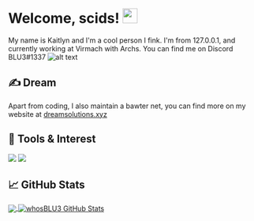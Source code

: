 <!-- Topper -->

# Welcome, scids! <img src="https://e.rip/uploads/favicons/ec3165431be1a1dd694d60f2029b381c.gif" width="30px">

My name is Kaitlyn and I'm a cool person I fink. I'm from 127.0.0.1, and currently working at Virmach with Archs. You can find me on Discord BLU3#1337 ![alt text](https://img.shields.io/badge/-Discord-7289DA?style=flat-square&logo=Discord&logoColor=white)

## &#x270d; Dream

Apart from coding, I also maintain a bawter net, you can find more on my website at [dreamsolutions.xyz](http://dreamsolutions.xyz/)

## 🔧 Tools & Interest
![](https://img.shields.io/badge/OS-Linux-informational?style=flat&logo=linux&logoColor=white&color=2bbc8a)
![](https://img.shields.io/badge/Code-Python-informational?style=flat&logo=python&logoColor=white&color=2bbc8a)

## &#x1f4c8; GitHub Stats

<a href="https://github.com/whosBLU3/whosBLU3">
  <img align="center" src="https://github-readme-stats.vercel.app/api/top-langs/?username=whosBLU3&hide=java,html,tex&title_color=ffffff&text_color=c9cacc&icon_color=2bbc8a&bg_color=1d1f21&langs_count=3" />
</a>
<a href="https://github.com/whosBLU3/whosBLU3">
  <img align="center" src="https://github-readme-stats.vercel.app/api?username=whosBLU3&show_icons=true&line_height=27&count_private=true&title_color=ffffff&text_color=c9cacc&icon_color=2bbc8a&bg_color=1d1f21" alt="whosBLU3 GitHub Stats" />
</a>
